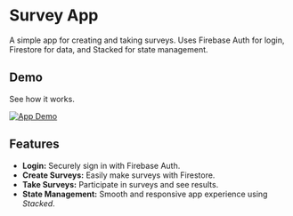 # Survey App

A simple app for creating and taking surveys. Uses Firebase Auth for login, Firestore for data, and Stacked for state management.

## Demo

See how it works.

[![App Demo](assets/app_demo_thumbnail.png)](https://github.com/AliJawadSubhan/Survery_Stacked/assets/97254328/f86a25a7-ca6b-4a98-8be6-14f0cfc1dcda "App Demo")

## Features

- **Login:** Securely sign in with Firebase Auth.
- **Create Surveys:** Easily make surveys with Firestore.
- **Take Surveys:** Participate in surveys and see results.
- **State Management:** Smooth and responsive app experience using *Stacked*.
